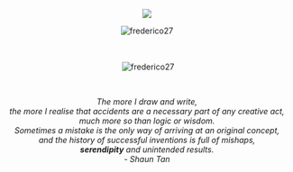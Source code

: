 <div align="center">
<p herf="https://skillicons.dev">
<img src="https://skillicons.dev/icons?i=laravel,python,django,docker,git,js,linux,mongodb,mysql,nodejs,ts&perline=6"/>
</p>
</div>

<div align="center">

<p><img align="center" src="https://github-readme-stats.vercel.app/api/top-langs?username=frederico27&show_icons=true&locale=en&layout=compact" alt="frederico27" /></p>

</br>

<p>&nbsp;<img align="center" src="https://github-readme-stats.vercel.app/api?username=frederico27&show_icons=true&locale=en" alt="frederico27" /></p>
  
  </br>
  
  <p>
    <em>
    The more I draw and write,</br>   
    the more I realise that accidents are a necessary part of any creative act,</br>  
    much more so than logic or wisdom.</br>   
    Sometimes a mistake is the only way of arriving at an original concept,</br>  
    and the history of successful inventions is full of mishaps,</br>  
    <strong>serendipity</strong> and unintended results.</br>  
    - Shaun Tan
    </em>
  </p>
</div>
